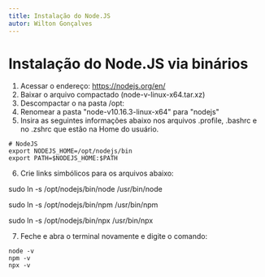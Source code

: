 ```yaml
---
title: Instalação do Node.JS
autor: Wilton Gonçalves
---
```

# Instalação do Node.JS via binários

1. Acessar o endereço: https://nodejs.org/en/
2. Baixar o arquivo compactado (node-v-linux-x64.tar.xz)
3. Descompactar o na pasta /opt:
4. Renomear a pasta "node-v10.16.3-linux-x64" para "nodejs"
5. Insira as seguintes informações abaixo nos arquivos .profile, .bashrc e no .zshrc que estão na Home do usuário.

```
# NodeJS
export NODEJS_HOME=/opt/nodejs/bin
export PATH=$NODEJS_HOME:$PATH
```
6. Crie links simbólicos para os arquivos abaixo:

sudo ln -s /opt/nodejs/bin/node /usr/bin/node

sudo ln -s /opt/nodejs/bin/npm /usr/bin/npm

sudo ln -s /opt/nodejs/bin/npx /usr/bin/npx

7. Feche e abra o terminal novamente e digite o comando:

```
node -v
npm -v
npx -v
```